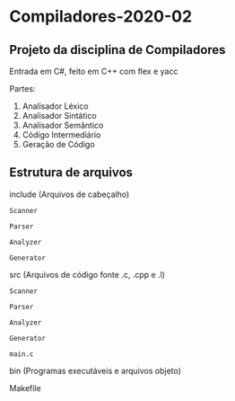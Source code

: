 # Compiladores-2020-02
## Projeto da disciplina de Compiladores

Entrada em C#, feito em C++ com flex e yacc

Partes:  
1. Analisador Léxico
2. Analisador Sintático  
3. Analisador Semântico  
4. Código Intermediário  
5. Geração de Código

## Estrutura de arquivos

include (Arquivos de cabeçalho)

    Scanner

    Parser

    Analyzer

    Generator

src (Arquivos de código fonte .c, .cpp e .l)

    Scanner

    Parser

    Analyzer

    Generator

    main.c

bin (Programas executáveis e arquivos objeto)

Makefile
